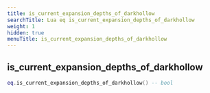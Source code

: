 ```yaml
---
title: is_current_expansion_depths_of_darkhollow
searchTitle: Lua eq is_current_expansion_depths_of_darkhollow
weight: 1
hidden: true
menuTitle: is_current_expansion_depths_of_darkhollow
---
```

## is_current_expansion_depths_of_darkhollow
```lua
eq.is_current_expansion_depths_of_darkhollow() -- bool
```